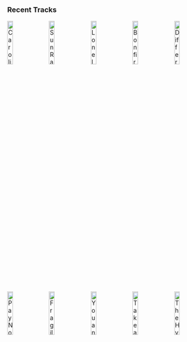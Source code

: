 ### Recent Tracks
[<img src='https://lastfm.freetls.fastly.net/i/u/300x300/c4ac472963255bd7fb9e5f7c9702854b.png' width='16%' height='16%' alt='Caroline'>](https://www.last.fm/music/briston%2bmaroney/_/caroline)&nbsp;&nbsp;&nbsp;&nbsp;[<img src='https://lastfm.freetls.fastly.net/i/u/300x300/ffce5a6f549310411f43e0122aa638bd.png' width='16%' height='16%' alt='Sun Rays'>](https://www.last.fm/music/harbor%2b%2526%2bhome/_/sun%2brays)&nbsp;&nbsp;&nbsp;&nbsp;[<img src='https://lastfm.freetls.fastly.net/i/u/300x300/1ee5f82362efb25fadc3a75cf4b17fac.png' width='16%' height='16%' alt='Lonely Town'>](https://www.last.fm/music/brandon%2bflowers/_/lonely%2btown)&nbsp;&nbsp;&nbsp;&nbsp;[<img src='https://lastfm.freetls.fastly.net/i/u/300x300/d9b3eb298897528c7d4986235820171f.png' width='16%' height='16%' alt='Bonfire Heart'>](https://www.last.fm/music/james%2bblunt/_/bonfire%2bheart)&nbsp;&nbsp;&nbsp;&nbsp;[<img src='https://lastfm.freetls.fastly.net/i/u/300x300/d235e5e2780fefef901cd8c2d185f877.png' width='16%' height='16%' alt='Different Colors'>](https://www.last.fm/music/walk%2bthe%2bmoon/_/different%2bcolors)&nbsp;&nbsp;&nbsp;&nbsp;<br>[<img src='https://lastfm.freetls.fastly.net/i/u/300x300/f91eb90bf3229a38451495d54630b9f3.png' width='16%' height='16%' alt='Pay No Mind (feat. Passion Pit)'>](https://www.last.fm/music/madeon/_/pay%2bno%2bmind%2b%2528feat.%2bpassion%2bpit%2529)&nbsp;&nbsp;&nbsp;&nbsp;[<img src='https://lastfm.freetls.fastly.net/i/u/300x300/5de2e0a52ec89c9cdaea7003345fcc55.png' width='16%' height='16%' alt='Fragile'>](https://www.last.fm/music/prince%2bfox/_/fragile)&nbsp;&nbsp;&nbsp;&nbsp;[<img src='https://lastfm.freetls.fastly.net/i/u/300x300/78c29a054dba737c623d441a31cdfc56.png' width='16%' height='16%' alt='You and Me'>](https://www.last.fm/music/the%2bmagician/_/you%2band%2bme)&nbsp;&nbsp;&nbsp;&nbsp;[<img src='https://lastfm.freetls.fastly.net/i/u/300x300/e5d93ad6c1d34a6b8c82eb68fcb00fef.png' width='16%' height='16%' alt='Take a Walk'>](https://www.last.fm/music/passion%2bpit/_/take%2ba%2bwalk)&nbsp;&nbsp;&nbsp;&nbsp;[<img src='https://lastfm.freetls.fastly.net/i/u/300x300/6a11c408c908a92555c6031d186832b6.png' width='16%' height='16%' alt='The Hype - Alt Mix'>](https://www.last.fm/music/twenty%2bone%2bpilots/_/the%2bhype%2b-%2balt%2bmix)&nbsp;&nbsp;&nbsp;&nbsp;<br>